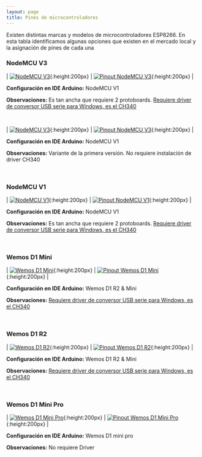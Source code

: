 ```yaml
---
layout: page
title: Pines de microcontroladores
---
```


Existen distintas marcas y modelos de microcontroladores ESP8266. En esta tabla identificamos algunas opciones que existen en el mercado local y la asignación de pines de cada una


### NodeMCU V3

| [![NodeMCU V3](/assets/images/nodemcu_v3_1.png "NodeMCU V3")](/assets/images/pinout_nodemcu_v3_1.png){:height:200px} | [![Pinout NodeMCU V3](/assets/images/pinout_nodemcu_v3_1.png "Pinout NodeMCU V3")](/assets/images/pinout_nodemcu_v3_1.png){:height:200px} |

**Configuración en IDE Arduino:** NodeMCU V1  

**Observaciones:** Es tan ancha que requiere 2 protoboards. [Requiere driver de conversor USB serie para Windows, es el CH340](https://learn.sparkfun.com/tutorials/how-to-install-ch340-drivers/all)

<br>

| [![NodeMCU V3](/assets/images/nodemcu_v3_2.png "NodeMCU V3")](/assets/images/pinout_nodemcu_v3_2.png){:height:200px} | [![Pinout NodeMCU V3](/assets/images/pinout_nodemcu_v3_1.png "Pinout NodeMCU V3")](/assets/images/pinout_nodemcu_v3_1.png){:height:200px} |

**Configuración en IDE Arduino:** NodeMCU V1  

**Observaciones:** Variante de la primera versión. No requiere instalación de driver CH340

<br>

### NodeMCU V1

| [![NodeMCU V1](/assets/images/nodemcu_v1.png "NodeMCU V1")](/assets/images/pinout_nodemcu_v1.png){:height:200px} | [![Pinout NodeMCU V1](/assets/images/pinout_nodemcu_v1.png "Pinout NodeMCU V1")](/assets/images/pinout_nodemcu_v1.png){:height:200px} |

**Configuración en IDE Arduino:** NodeMCU V1  

**Observaciones:** Es tan ancha que requiere 2 protoboards. [Requiere driver de conversor USB serie para Windows, es el CH340](https://learn.sparkfun.com/tutorials/how-to-install-ch340-drivers/all)

<br>

### Wemos D1 Mini

| [![Wemos D1 Mini](/assets/images/wemos_d1_mini.png "Wemos D1 Mini")](/assets/images/wemos_d1_mini.png){:height:200px} | [![Pinout Wemos D1 Mini](/assets/images/pinout_wemos_d1_mini.png "Pinout Wemos D1 Mini")](/assets/images/pinout_wemos_d1_mini.png){:height:200px} |

**Configuración en IDE Arduino:** Wemos D1 R2 & Mini  

**Observaciones:** [Requiere driver de conversor USB serie para Windows, es el CH340](https://learn.sparkfun.com/tutorials/how-to-install-ch340-drivers/all)

<br>

### Wemos D1 R2

| [![Wemos D1 R2](/assets/images/wemosd1r2.jpg "Wemos D1 R2")](/assets/images/wemosd1r2.jpg){:height:200px} | [![Pinout Wemos D1 R2](/assets/images/pinout_wemos_d1_r2.png "Pinout Wemos D1 R2")](/assets/images/pinout_wemos_d1_r2.png){:height:200px} |

**Configuración en IDE Arduino:** Wemos D1 R2 & Mini  

**Observaciones:** [Requiere driver de conversor USB serie para Windows, es el CH340](https://learn.sparkfun.com/tutorials/how-to-install-ch340-drivers/all)

<br>

### Wemos D1 Mini Pro

| [![Wemos D1 Mini Pro](/assets/images/wemos_d1_mini_pro.jpg "Wemos D1 Mini Pro")](/assets/images/wemos_d1_mini_pro.jpg){:height:200px} | [![Pinout Wemos D1 Mini Pro](/assets/images/pinout_wemos_d1_mini_pro.png "Pinout Wemos D1 Mini Pro")](/assets/images/pinout_wemos_d1_mini_pro.png){:height:200px} |

**Configuración en IDE Arduino:** Wemos D1 mini pro  

**Observaciones:** No requiere Driver

<br>